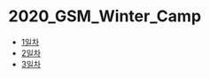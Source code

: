 # 2020_GSM_Winter_Camp

* [1일차](1일차.md/)
* [2일차](2일차.md/)
* [3일차](3일차.md/)
<!-- * [4일차](4일차.md/)
* [5일차](5일차.md/) -->